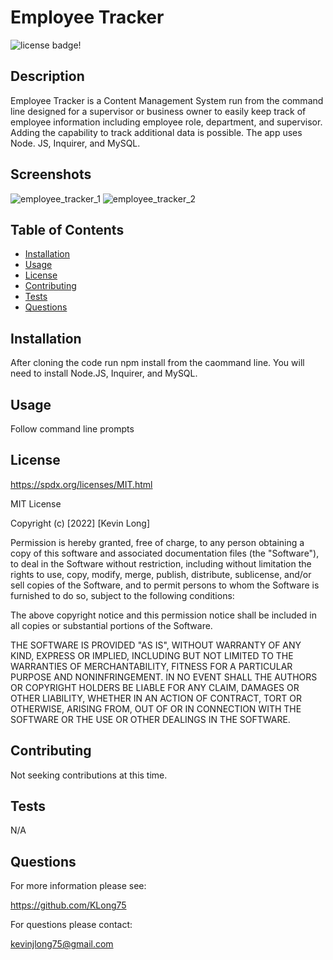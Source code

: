 # Employee Tracker

![license badge!](https://img.shields.io/badge/license-MIT-blue)

## Description
Employee Tracker is a Content Management System run from the command line designed for a supervisor or business owner to easily keep track of employee information including employee role, department, and supervisor. Adding the capability to track additional data is possible. The app uses Node. JS, Inquirer, and MySQL.

## Screenshots
![employee_tracker_1](https://user-images.githubusercontent.com/98487770/167485518-1f1db830-7406-4ee7-937f-135104522fb9.png)
![employee_tracker_2](https://user-images.githubusercontent.com/98487770/167485547-abef949a-baef-4ff0-a0bc-a5ee138df0fa.png)

## Table of Contents
- [Installation](#installation)
- [Usage](#usage)
- [License](#license)
- [Contributing](#contributing)
- [Tests](#tests)
- [Questions](#questions)
    
## Installation
After cloning the code run npm install from the caommand line. You will need to install Node.JS, Inquirer, and MySQL.

## Usage
Follow command line prompts

## License
https://spdx.org/licenses/MIT.html

MIT License

Copyright (c) [2022] [Kevin Long]
    
Permission is hereby granted, free of charge, to any person obtaining a copy
of this software and associated documentation files (the "Software"), to deal
in the Software without restriction, including without limitation the rights
to use, copy, modify, merge, publish, distribute, sublicense, and/or sell
copies of the Software, and to permit persons to whom the Software is
furnished to do so, subject to the following conditions:
    
The above copyright notice and this permission notice shall be included in all
copies or substantial portions of the Software.
    
THE SOFTWARE IS PROVIDED "AS IS", WITHOUT WARRANTY OF ANY KIND, EXPRESS OR
IMPLIED, INCLUDING BUT NOT LIMITED TO THE WARRANTIES OF MERCHANTABILITY,
FITNESS FOR A PARTICULAR PURPOSE AND NONINFRINGEMENT. IN NO EVENT SHALL THE
AUTHORS OR COPYRIGHT HOLDERS BE LIABLE FOR ANY CLAIM, DAMAGES OR OTHER
LIABILITY, WHETHER IN AN ACTION OF CONTRACT, TORT OR OTHERWISE, ARISING FROM,
OUT OF OR IN CONNECTION WITH THE SOFTWARE OR THE USE OR OTHER DEALINGS IN THE
SOFTWARE.

## Contributing
Not seeking contributions at this time.

## Tests
N/A

## Questions

For more information please see:

https://github.com/KLong75

For questions please contact:

[kevinjlong75@gmail.com](mailto:kevinjlong75@gmail.com)
